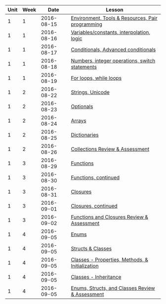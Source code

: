 | Unit|Week|Date|Lesson|
|--- |---| ---|---|
| 1|1|2016-08-15| [Environment, Tools & Resources, Pair programming](lessons/env-and-tools) |
| 1|1|2016-08-16| [Variables/constants, interpolation, logic](/lessons/variables-and-logic) |
| 1|1|2016-08-17| [Conditionals, Advanced conditionals](/lessons/conditionals) |
| 1|1|2016-08-18| [Numbers, integer operations, switch statements](/lessons/numbers-integerops-switch)|
| 1|1|2016-08-19| [For loops, while loops](/lessons/loops)|
| 1|2|2016-08-22| [Strings, Unicode](/lessons/strings)|
| 1|2|2016-08-23| [Optionals](/lessons/optionals)|
| 1|2|2016-08-24| [Arrays](/lessons/arrays)|
| 1|2|2016-08-25| [Dictionaries](/lessons/dictionaries)|
| 1|2|2016-08-26| [Collections Review & Assessment](/lessons/review-and-assessment-collections)|
| 1|3|2016-08-29| [Functions](/lessons/functions-one)|
| 1|3|2016-08-30| [Functions, continued](/lessons/functions-two)|
| 1|3|2016-08-31| [Closures](/lessons/closures-one)|
| 1|3|2016-09-01| [Closures, continued](/lessons/closures-two)|
| 1|3|2016-09-02| [Functions and Closures Review & Assessment](/lessons/review-and-assessment-functions-and-closures)
| 1|4|2016-09-05| [Enums](/lessons/enums)
| 1|4|2016-09-05| [Structs & Classes](/lessons/structs-and-classes)
| 1|4|2016-09-05| [Classes - Properties, Methods, & Initialization](/lessons/classes-one)
| 1|4|2016-09-05| [Classes - Inheritance](/lessons/classes-two)
| 1|4|2016-09-05| [Enums, Structs, and Classes Review & Assessment](/lessons/review-and-assessment-enums-structs-and-classes)












